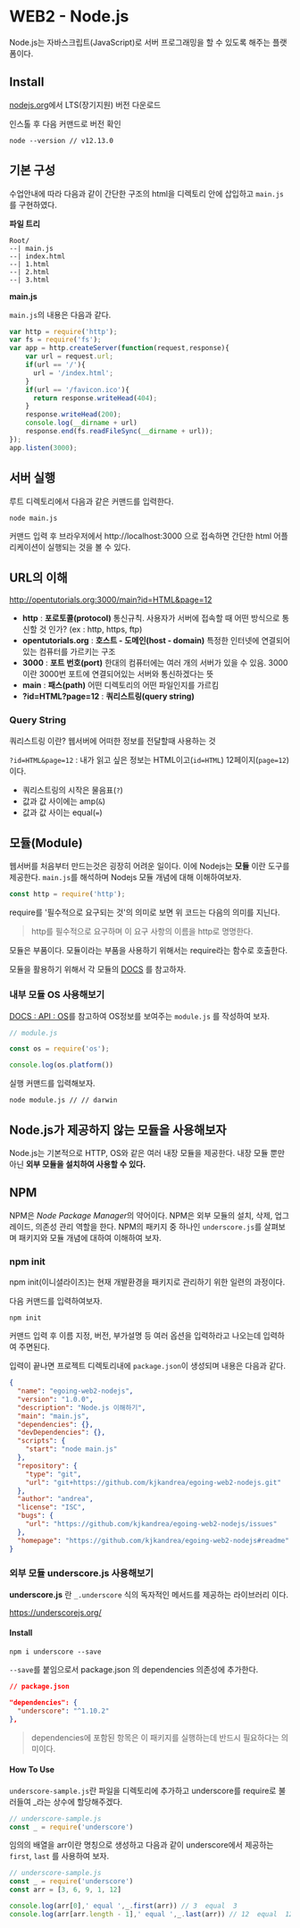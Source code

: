 # WEB2 - Node.js

Node.js는 자바스크립트(JavaScript)로 서버 프로그래밍을 할 수 있도록 해주는 플랫폼이다.

## Install

[nodejs.org](https://nodejs.org/)에서 LTS(장기지원) 버전 다운로드 

인스톨 후 다음 커맨드로 버전 확인

```
node --version // v12.13.0
```

## 기본 구성

수업안내에 따라 다음과 같이 간단한 구조의 html을 디렉토리 안에 삽입하고 `main.js`를 구현하였다.

**파일 트리**

```
Root/
--| main.js
--| index.html
--| 1.html
--| 2.html
--| 3.html
```

**main.js**

`main.js`의 내용은 다음과 같다.

``` javascript
var http = require('http');
var fs = require('fs');
var app = http.createServer(function(request,response){
    var url = request.url;
    if(url == '/'){
      url = '/index.html';
    }
    if(url == '/favicon.ico'){
      return response.writeHead(404);
    }
    response.writeHead(200);
    console.log(__dirname + url)
    response.end(fs.readFileSync(__dirname + url));
});
app.listen(3000);
```

## 서버 실행

루트 디렉토리에서 다음과 같은 커맨드를 입력한다.

```
node main.js
```

커맨드 입력 후 브라우저에서 http://localhost:3000 으로 접속하면 간단한 html 어플리케이션이 실행되는 것을 볼 수 있다.

## URL의 이해

http://opentutorials.org:3000/main?id=HTML&page=12

* **http** : **포로토콜(protocol)** 통신규칙. 사용자가 서버에 접속할 때 어떤 방식으로 통신할 것 인가? (ex : http, https, ftp)
* **opentutorials.org** : **호스트 - 도메인(host - domain)** 특정한 인터넷에 연결되어있는 컴퓨터를 가르키는 구조
* **3000** : **포트 번호(port)** 한대의 컴퓨터에는 여러 개의 서버가 있을 수 있음. 3000이란 3000번 포트에 연결되어있는 서버와 통신하겠다는 뜻
* **main** : **패스(path)** 어떤 디렉토리의 어떤 파일인지를 가르킴
* **?id=HTML?page=12** : **쿼리스트링(query string)** 

### Query String

쿼리스트링 이란? 웹서버에 어떠한 정보를 전달할때 사용하는 것

`?id=HTML&page=12` : 
내가 읽고 싶은 정보는 HTML이고(`id=HTML`) 12페이지(`page=12`) 이다.

* 쿼리스트링의 시작은 물음표(`?`)
* 값과 값 사이에는 amp(`&`)
* 값과 값 사이는 equal(`=`)

## 모듈(Module)

웹서버를 처음부터 만드는것은 굉장히 어려운 일이다. 이에 Nodejs는 **모듈** 이란 도구를 제공한다.
`main.js`를 해석하며 Nodejs 모듈 개념에 대해 이해하여보자.

``` javascript
const http = require('http');
```

require를 '필수적으로 요구되는 것'의 의미로 보면 위 코드는 다음의 의미를 지닌다. 

> http를 필수적으로 요구하며 이 요구 사항의 이름을 http로 명명한다.

모듈은 부품이다. 모듈이라는 부품을 사용하기 위해서는 require라는 함수로 호출한다.

모듈을 활용하기 위해서 각 모듈의 [DOCS](https://nodejs.org/en/docs/) 를 참고하자.

### 내부 모듈 OS 사용해보기

[DOCS : API : OS](https://nodejs.org/docs/latest-v12.x/api/os.html)를 참고하여 OS정보를 보여주는 `module.js` 를 작성하여 보자.

``` javascript
// module.js

const os = require('os');

console.log(os.platform())
```

실행 커맨드를 입력해보자.

```
node module.js // // darwin
```

## Node.js가 제공하지 않는 모듈을 사용해보자

Node.js는 기본적으로 HTTP, OS와 같은 여러 내장 모듈을 제공한다.
내장 모듈 뿐만 아닌 **외부 모듈을 설치하여 사용할 수 있다.**

## NPM

NPM은 *Node Package Manager*의 약어이다. 
NPM은 외부 모듈의 설치, 삭제, 업그레이드, 의존성 관리 역할을 한다.
NPM의 패키지 중 하나인 `underscore.js`를 살펴보며 패키지와 모듈 개념에 대하여 이해하여 보자.

### npm init

npm init(이니셜라이즈)는 현재 개발환경을 패키지로 관리하기 위한 일련의 과정이다.

다음 커맨드를 입력하여보자.

```
npm init
```

커맨드 입력 후 이름 지정, 버전, 부가설명 등 여러 옵션을 입력하라고 나오는데 입력하여 주면된다.

입력이 끝나면 프로젝트 디렉토리내에 `package.json`이 생성되며 내용은 다음과 같다.

``` json
{
  "name": "egoing-web2-nodejs",
  "version": "1.0.0",
  "description": "Node.js 이해하기",
  "main": "main.js",
  "dependencies": {},
  "devDependencies": {},
  "scripts": {
    "start": "node main.js"
  },
  "repository": {
    "type": "git",
    "url": "git+https://github.com/kjkandrea/egoing-web2-nodejs.git"
  },
  "author": "andrea",
  "license": "ISC",
  "bugs": {
    "url": "https://github.com/kjkandrea/egoing-web2-nodejs/issues"
  },
  "homepage": "https://github.com/kjkandrea/egoing-web2-nodejs#readme"
}
```

### 외부 모듈 underscore.js 사용해보기

**underscore.js** 란 `_.underscore` 식의 독자적인 메서드를 제공하는 라이브러리 이다.

https://underscorejs.org/

#### Install

```
npm i underscore --save
```

`--save`를 붙임으로서 package.json 의 dependencies 의존성에 추가한다.

``` json
// package.json

"dependencies": {
  "underscore": "^1.10.2"
},
```

> dependencies에 포함된 항목은 이 패키지를 실행하는데 반드시 필요하다는 의미이다.

#### How To Use

`underscore-sample.js`란 파일을 디렉토리에 추가하고 underscore를 require로 불러들여 _라는 상수에 할당해주겠다.

``` javascript
// underscore-sample.js
const _ = require('underscore')
```

임의의 배열을 arr이란 명칭으로 생성하고 다음과 같이 underscore에서 제공하는 `first`, `last` 를 사용하여 보자.

``` javascript
// underscore-sample.js
const _ = require('underscore')
const arr = [3, 6, 9, 1, 12]

console.log(arr[0],' equal ',_.first(arr)) // 3  equal  3
console.log(arr[arr.length - 1],' equal ',_.last(arr)) // 12  equal  12
```